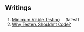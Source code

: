 ## Writings

<ol>
  
<li><div><a href=https://github.com/justcli/writings/wiki/Minimum-Viable-Testing>Minimum Viable Testing</a> 
  &nbsp;&nbsp;&nbsp; <span style='font-size:1.0em;'>(latest)</span></div></li>
<li><div><a href=https://github.com/justcli/writings/blob/main/Why%20Testers%20Shouldn't%20Code.md>Why Testers Shouldn’t Code?</a></div></li>
  
</ol>
